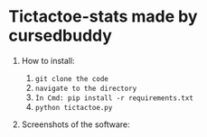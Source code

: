 # Tictactoe-stats made by cursedbuddy
1. How to install:
    1. ``git clone the code``
    2. ``navigate to the directory``
    3. ``Ìn Cmd: pip install -r requirements.txt``
    4. ``python tictactoe.py``
  
2. Screenshots of the software:
    
